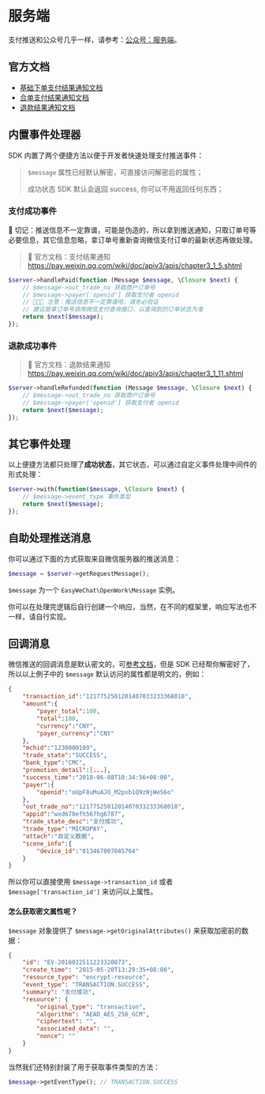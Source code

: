 # 服务端

支付推送和公众号几乎一样，请参考：[公众号：服务端](../official-account/server.md)。

## 官方文档

- [基础下单支付结果通知文档](https://pay.weixin.qq.com/wiki/doc/apiv3/apis/chapter3_1_5.shtml)
- [合单支付结果通知文档](https://pay.weixin.qq.com/wiki/doc/apiv3/apis/chapter5_1_13.shtml)
- [退款结果通知文档](https://pay.weixin.qq.com/wiki/doc/apiv3/apis/chapter3_1_11.shtml)

## 内置事件处理器

SDK 内置了两个便捷方法以便于开发者快速处理支付推送事件：

> `$message` 属性已经默认解密，可直接访问解密后的属性；
> 
> 成功状态 SDK 默认会返回 success, 你可以不用返回任何东西；

### 支付成功事件

🚨 切记：推送信息不一定靠谱，可能是伪造的，所以拿到推送通知，只取订单号等必要信息，其它信息忽略，拿订单号重新查询微信支付订单的最新状态再做处理。

> :book: 官方文档：支付结果通知 <https://pay.weixin.qq.com/wiki/doc/apiv3/apis/chapter3_1_5.shtml>

```php
$server->handlePaid(function (Message $message, \Closure $next) {
    // $message->out_trade_no 获取商户订单号
    // $message->payer['openid'] 获取支付者 openid
    // 🚨🚨🚨 注意：推送信息不一定靠谱哈，请务必验证
    // 建议是拿订单号调用微信支付查询接口，以查询到的订单状态为准
    return $next($message);
});
```

### 退款成功事件

> :book: 官方文档：退款结果通知 <https://pay.weixin.qq.com/wiki/doc/apiv3/apis/chapter3_1_11.shtml>

```php
$server->handleRefunded(function (Message $message, \Closure $next) {
    // $message->out_trade_no 获取商户订单号
    // $message->payer['openid'] 获取支付者 openid
    return $next($message);
});
```

## 其它事件处理

以上便捷方法都只处理了**成功状态**，其它状态，可以通过自定义事件处理中间件的形式处理：

```php
$server->with(function($message, \Closure $next) {
    // $message->event_type 事件类型
    return $next($message);
});
```

## 自助处理推送消息

你可以通过下面的方式获取来自微信服务器的推送消息：

```php
$message = $server->getRequestMessage();
```

`$message` 为一个 `EasyWeChat\OpenWork\Message` 实例。

你可以在处理完逻辑后自行创建一个响应，当然，在不同的框架里，响应写法也不一样，请自行实现。


## 回调消息

微信推送的回调消息是默认密文的，可[参考文档](https://pay.weixin.qq.com/wiki/doc/apiv3/apis/chapter3_1_5.shtml)，但是 SDK 已经帮你解密好了，所以以上例子中的 `$message` 默认访问的属性都是明文的，例如：

```json
{
    "transaction_id":"1217752501201407033233368018",
    "amount":{
        "payer_total":100,
        "total":100,
        "currency":"CNY",
        "payer_currency":"CNY"
    },
    "mchid":"1230000109",
    "trade_state":"SUCCESS",
    "bank_type":"CMC",
    "promotion_detail":[...],
    "success_time":"2018-06-08T10:34:56+08:00",
    "payer":{
        "openid":"oUpF8uMuAJO_M2pxb1Q9zNjWeS6o"
    },
    "out_trade_no":"1217752501201407033233368018",
    "appid":"wxd678efh567hg6787",
    "trade_state_desc":"支付成功",
    "trade_type":"MICROPAY",
    "attach":"自定义数据",
    "scene_info":{
        "device_id":"013467007045764"
    }
}
```

所以你可以直接使用 `$message->transaction_id` 或者 `$message['transaction_id']` 来访问以上属性。

#### 怎么获取密文属性呢？

`$message` 对象提供了 `$message->getOriginalAttributes()` 来获取加密前的数据：

```json
{
    "id": "EV-2018022511223320873",
    "create_time": "2015-05-20T13:29:35+08:00",
    "resource_type": "encrypt-resource",
    "event_type": "TRANSACTION.SUCCESS",
    "summary": "支付成功",
    "resource": {
        "original_type": "transaction",
        "algorithm": "AEAD_AES_256_GCM",
        "ciphertext": "",
        "associated_data": "",
        "nonce": ""
    }
}
```

当然我们还特别封装了用于获取事件类型的方法：

```php
$message->getEventType(); // TRANSACTION.SUCCESS
```
